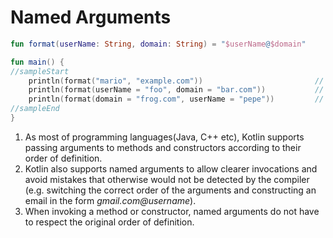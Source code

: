 # Named Arguments

<div class="language-kotlin" theme="idea" data-min-compiler-version="1.3">

```kotlin
fun format(userName: String, domain: String) = "$userName@$domain"

fun main() {
//sampleStart
    println(format("mario", "example.com"))                         // 1
    println(format(userName = "foo", domain = "bar.com"))           // 2
    println(format(domain = "frog.com", userName = "pepe"))         // 3
//sampleEnd
}
```

</div>

1. As most of programming languages(Java, C++ etc), Kotlin supports passing arguments to methods and constructors
    according to their order of definition.
2. Kotlin also supports named arguments to allow clearer invocations and avoid
    mistakes that otherwise would not be detected by the compiler (e.g.
    switching the correct order of the arguments and constructing an email in
    the form _gmail.com@username_).
3. When invoking a method or constructor, named arguments do not have to
    respect the original order of definition.
